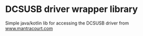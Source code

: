# DCSUSB driver wrapper library
Simple java/kotlin lib for accessing the DCSUSB driver from www.mantracourt.com
